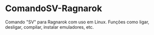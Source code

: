 # ComandoSV-Ragnarok
Comando "SV" para Ragnarok com uso em Linux. Funções como ligar, desligar, compilar, instalar emuladores, etc.
